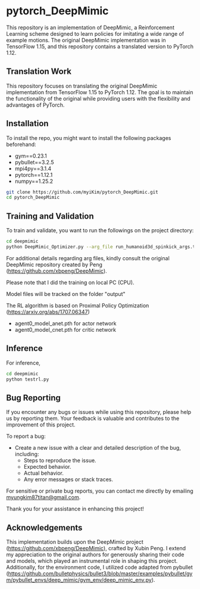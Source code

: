 # pytorch_DeepMimic

This repository is an implementation of DeepMimic, a Reinforcement Learning scheme designed to learn policies for imitating a wide range of example motions. The original DeepMimic implementation was in TensorFlow 1.15, and this repository contains a translated version to PyTorch 1.12.

## Translation Work

This repository focuses on translating the original DeepMimic implementation from TensorFlow 1.15 to PyTorch 1.12. The goal is to maintain the functionality of the original while providing users with the flexibility and advantages of PyTorch.


## Installation

To install the repo, you might want to install the following packages beforehand:

- gym==0.23.1
- pybullet==3.2.5
- mpi4py==3.1.4
- pytorch==1.12.1
- numpy==1.25.2

```bash
git clone https://github.com/myiKim/pytorch_DeepMimic.git
cd pytorch_DeepMimic
```

## Training and Validation

To train and validate, you want to run the followings on the project directory:

```bash
cd deepmimic
python DeepMimic_Optimizer.py --arg_file run_humanoid3d_spinkick_args.txt
```

For additional details regarding arg files, kindly consult the original DeepMimic repository created by Peng (https://github.com/xbpeng/DeepMimic).

Please note that I did the training on local PC (CPU).

Model files will be tracked on the folder "output" 

The RL algorithm is based on Proximal Policy Optimization (https://arxiv.org/abs/1707.06347)
- agent0_model_anet.pth for actor network
- agent0_model_cnet.pth for critic network


## Inference
For inference, 

```bash
cd deepmimic
python testrl.py
```


## Bug Reporting

If you encounter any bugs or issues while using this repository, please help us by reporting them. Your feedback is valuable and contributes to the improvement of this project.

To report a bug:

- Create a new issue with a clear and detailed description of the bug, including:
  - Steps to reproduce the issue.
  - Expected behavior.
  - Actual behavior.
  - Any error messages or stack traces.

For sensitive or private bug reports, you can contact me directly by emailing myungkim87titan@gmail.com.

Thank you for your assistance in enhancing this project!


## Acknowledgements
This implementation builds upon the DeepMimic project (https://github.com/xbpeng/DeepMimic), crafted by Xubin Peng. I extend my appreciation to the original authors for generously sharing their code and models, which played an instrumental role in shaping this project. Additionally, for the environment code, I utilized code adapted from pybullet (https://github.com/bulletphysics/bullet3/blob/master/examples/pybullet/gym/pybullet_envs/deep_mimic/gym_env/deep_mimic_env.py).
